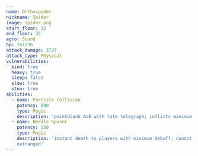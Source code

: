 ```yaml
---
name: Orthospider
nickname: Spider
image: spider.png
start_floor: 32
end_floor: 35
agro: Sound
hp: 161236
attack_damage: 3727
attack_type: Physical
vulnerabilities:
  bind: true
  heavy: true
  sleep: false
  slow: true
  stun: true
abilities:
  - name: Particle Collision
    potency: 800
    type: Magic
    description: 'pointblank AoE with late telegraph; inflicts minimum (20s)'
  - name: Needle Spaser
    potency: 150
    type: Magic
    description: 'instant death to players with minimum debuff; cannot be
    outranged'
---
```

